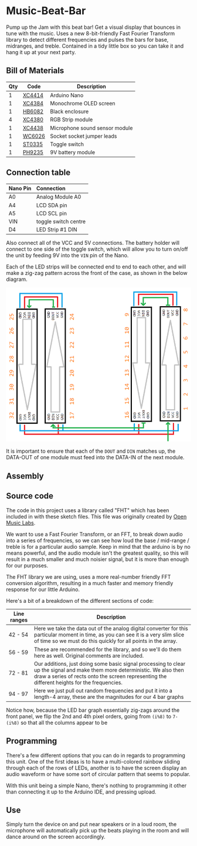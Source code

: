 # Music-Beat-Bar

Pump up the Jam with this beat bar! Get a visual display that bounces in tune with the music. Uses a new 8-bit-friendly Fast Fourier Transform library to detect different frequencies and pulses the bars for base, midranges, and treble. Contained in a tidy little box so you can take it and hang it up at your next party.


## Bill of Materials

|Qty| Code | Description |
|---|---|---|
|1 | [XC4414](http://jaycar.com.au/p/XC4414) | Arduino Nano
|1 | [XC4384](http://jaycar.com.au/p/XC4384) | Monochrome OLED screen
|1 | [HB6082](http://jaycar.com.au/p/HB6082) | Black enclosure
|4 | [XC4380](http://jaycar.com.au/p/XC4380) | RGB Strip module
|1 | [XC4438](http://jaycar.com.au/p/XC4438) | Microphone sound sensor module
|1 | [WC6026](http://jaycar.com.au/p/WC6026) | Socket socket jumper leads
|1 | [ST0335](http://jaycar.com.au/p/ST0335) | Toggle switch
|1 | [PH9235](http://jaycar.com.au/p/PH9235) | 9V battery module


## Connection table

| Nano Pin | Connection |
| :------------- | :------------- |
| A0 | Analog Module A0       |
| A4 | LCD SDA pin |
| A5 | LCD SCL pin |
| VIN | toggle switch centre |
| D4 | LED Strip #1 DIN |

Also connect all of the VCC and 5V connections. The battery holder will connect to one side of the toggle switch, which will allow you to turn on/off the unit by feeding 9V into the `VIN` pin of the Nano.

Each of the LED strips will be connected end to end to each other, and will make a zig-zag pattern across the front of the case, as shown in the below diagram.

![](images/pixels.png)

It is important to ensure that each of the `DOUT` and `DIN` matches up, the DATA-OUT of one module must feed into the DATA-IN of the next module.

## Assembly

## Source code
The code in this project uses a library called "FHT" which has been included in with these sketch files. This file was originally created by [Open Music Labs](http://wiki.openmusiclabs.com/wiki/ArduinoFHT).

We want to use a Fast Fourier Transform, or an FFT, to break down audio into a series of frequencies, so we can see how loud the base / mid-range / treble is for a particular audio sample. Keep in mind that the arduino is by no means powerful, and the audio module isn't the greatest quality, so this will result in a much smaller and much noisier signal, but it is more than enough for our purposes.

The FHT library we are using, uses a more real-number friendly FFT conversion algorithm, resulting in a much faster and memory friendly response for our little Arduino.

Here's a bit of a breakdown of the different sections of code:

| Line ranges | Description |
| --- | --- |
| 42 - 54 | Here we take the data out of the analog digital converter for this particular moment in time, as you can see it is a very slim slice of time so we must do this quickly for all points in the array.
| 56 - 59| These are recommended for the library, and so we'll do them here as well. Original comments are included. |
| 72 - 81 | Our additions, just doing some basic signal processing to clear up the signal and make them more deterministic. We also then draw a series of rects onto the screen representing the different heights for the frequencies. |
| 94 - 97 | Here we just pull out random frequencies and put it into a length-4 array, these are the magnitudes for our 4 bar graphs |

Notice how, because the LED bar graph essentially zig-zags around the front panel, we flip the 2nd and 4th pixel orders, going from `(i%8)` to `7-(i%8)` so that all the columns appear to be
## Programming

There's a few different options that you can do in regards to programming this unit. One of the first ideas is to have a multi-colored rainbow sliding through each of the rows of LEDs, another is to have the screen display an audio waveform or have some sort of circular pattern that seems to popular.

With this unit being a simple Nano, there's nothing to programming it other than connecting it up to the Arduino IDE,  and pressing upload.

## Use

Simply turn the device on and put near speakers or in a loud room, the microphone will automatically pick up the beats playing in the room and will dance around on the screen accordingly.
